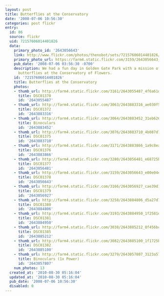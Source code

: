 ```yaml
---
layout: post
title: Butterflies at the Conservatory
date: '2008-07-06 10:56:30'
categories: post flickr
entry:
  id: 86
  source: flickr
  uid: 72157606014401826
  data:
    primary_photo_id: '2643056643'
    link: http://www.flickr.com/photos/thenobot/sets/72157606014401826/
    primary_photo_url: https://farm4.static.flickr.com/3159/2643056643_e00e04eba9_m.jpg
    pub_date: '2008-07-06 03:56:30 -0700'
    description: We had a fun day in Golden Gate Park with a mission of seeing some
      butterflies at the Conservatory of Flowers.
    id: '72157606014401826'
    title: Butterflies at the Conservatory
    photos:
    - thumb_url: http://farm4.static.flickr.com/3161/2643055487_4f6a61db3d_s.jpg
      title: DSC01370
      id: '2643055487'
    - thumb_url: http://farm4.static.flickr.com/3063/2643883316_ae030f5bf9_s.jpg
      title: DSC01372
      id: '2643883316'
    - thumb_url: http://farm4.static.flickr.com/3064/2643883452_31eb626020_s.jpg
      title: Binoculars
      id: '2643883452'
    - thumb_url: http://farm4.static.flickr.com/3076/2643883710_4b087d74b8_s.jpg
      title: DSC01375
      id: '2643883710'
    - thumb_url: http://farm4.static.flickr.com/3171/2643883866_1a9c8ea416_s.jpg
      title: DSC01376
      id: '2643883866'
    - thumb_url: http://farm4.static.flickr.com/3280/2643056481_e68725bb40_s.jpg
      title: DSC01377
      id: '2643056481'
    - thumb_url: http://farm4.static.flickr.com/3159/2643056643_e00e04eba9_s.jpg
      title: DSC01378
      id: '2643056643'
    - thumb_url: http://farm4.static.flickr.com/3166/2643056927_cae39d11f4_s.jpg
      title: DSC01379
      id: '2643056927'
    - thumb_url: http://farm4.static.flickr.com/3258/2643884806_d5a27d79fe_s.jpg
      title: DSC01380
      id: '2643884806'
    - thumb_url: http://farm4.static.flickr.com/3193/2643884950_1f2581deca_s.jpg
      title: DSC01381
      id: '2643884950'
    - thumb_url: http://farm4.static.flickr.com/3038/2643885212_8f456bc834_s.jpg
      title: DSC01385
      id: '2643885212'
    - thumb_url: http://farm4.static.flickr.com/3082/2643885100_1f1725b95c_s.jpg
      title: DSC01382
      id: '2643885100'
    - thumb_url: http://farm4.static.flickr.com/3279/2643057807_3123a57e3e_s.jpg
      title: Binoculars (1x Power)
      id: '2643057807'
    num_photos: 13
  created_at: '2010-08-30 05:16:04'
  updated_at: '2010-08-30 05:16:04'
  pub_date: '2008-07-06 10:56:30'
  disabled: 0
---
```

